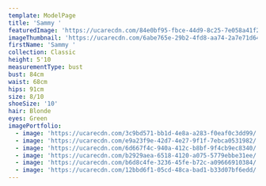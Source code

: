 ```yaml
---
template: ModelPage
title: 'Sammy '
featuredImage: 'https://ucarecdn.com/84e0bf95-fbce-44d9-8c25-7e058a41f293/'
imageThumbnail: 'https://ucarecdn.com/6abe765e-29b2-4fd8-aa74-2a7e71d643f7/'
firstName: 'Sammy '
collection: Classic
height: 5'10
measurementType: bust
bust: 84cm
waist: 68cm
hips: 91cm
size: 8/10
shoeSize: '10'
hair: Blonde
eyes: Green
imagePortfolio:
  - image: 'https://ucarecdn.com/3c9bd571-bb1d-4e8a-a283-f0eaf0c3dd99/'
  - image: 'https://ucarecdn.com/e9a23f9e-42d7-4e27-9f1f-7ebca0531982/'
  - image: 'https://ucarecdn.com/6d667f4c-940a-412c-b8bf-9f4cb9ec8340/'
  - image: 'https://ucarecdn.com/b2929aea-6518-4120-a075-5779ebbe31ee/'
  - image: 'https://ucarecdn.com/b6d8c4fe-3236-45fe-b72c-a09666910384/'
  - image: 'https://ucarecdn.com/12bbd6f1-05cd-48ca-bad1-b33d07bf6edd/'
---
```



